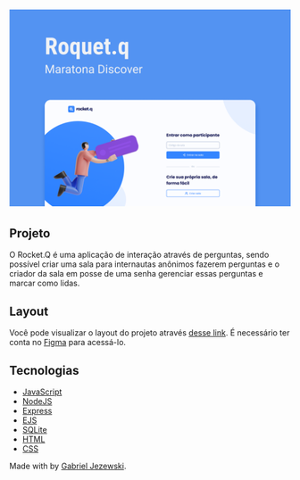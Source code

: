 <h1 align="center">
  <img alt="Rocket.Q" title="Rocket.Q" src="/public/images/rocketq.png" width="1000px" />
</h1>

## Projeto

O Rocket.Q é uma aplicação de interação através de perguntas, sendo possível criar uma sala para internautas anônimos fazerem perguntas e o criador da sala em posse de uma senha gerenciar essas perguntas e marcar como lidas.

## Layout

Você pode visualizar o layout do projeto através [desse link](https://www.figma.com/file/vp3iFfd1ohCbHyDX9jCiQi/Roquet.q). É necessário ter conta no [Figma](https://figma.com) para acessá-lo.

  ## Tecnologias

- [JavaScript](JavaScript)
- [NodeJS](https://nodejs.org/en/)
- [Express](https://expressjs.com/pt-br/)
- [EJS](https://ejs.co/)
- [SQLite](https://www.sqlite.org/index.html)
- [HTML](https://developer.mozilla.org/pt-BR/docs/Web/HTML)
- [CSS](https://developer.mozilla.org/pt-BR/docs/Web/CSS)

Made with by <a href="https://www.linkedin.com/in/gabrieljezewski/">Gabriel Jezewski</a>.
